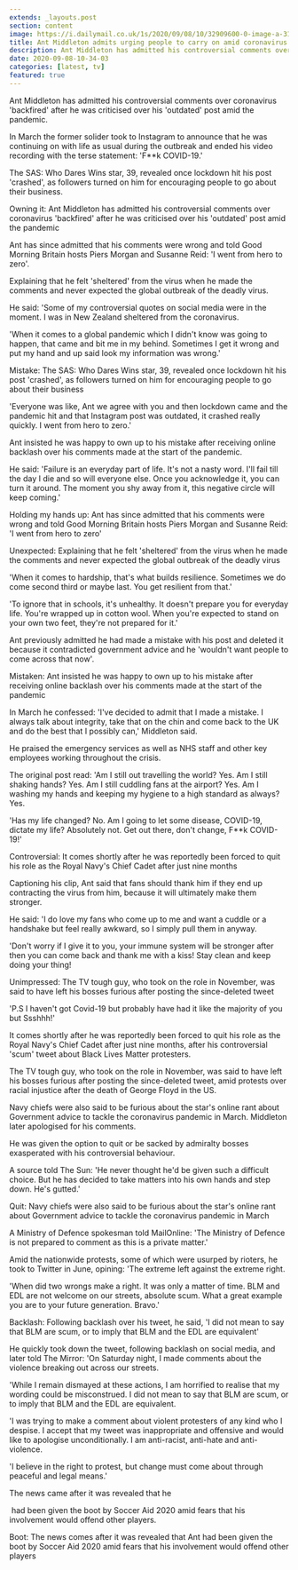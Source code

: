 ```yaml
---
extends: _layouts.post
section: content
image: https://i.dailymail.co.uk/1s/2020/09/08/10/32909600-0-image-a-31_1599556750169.jpg 
title: Ant Middleton admits urging people to carry on amid coronavirus backfired 
description: Ant Middleton has admitted his controversial comments over coronavirus backfired after he was criticised over his outdated post amid the pandemic. 
date: 2020-09-08-10-34-03 
categories: [latest, tv] 
featured: true 
--- 
```

Ant Middleton has admitted his controversial comments over coronavirus 'backfired' after he was criticised over his 'outdated' post amid the pandemic.

In March the former solider took to Instagram to announce that he was continuing on with life as usual during the outbreak and ended his video recording with the terse statement: 'F**k COVID-19.' 

The SAS: Who Dares Wins star, 39, revealed once lockdown hit his post 'crashed', as followers turned on him for encouraging people to go about their business.

Owning it: Ant Middleton has admitted his controversial comments over coronavirus 'backfired' after he was criticised over his 'outdated' post amid the pandemic

Ant has since admitted that his comments were wrong and told Good Morning Britain hosts Piers Morgan and Susanne Reid: 'I went from hero to zero'.

Explaining that he felt 'sheltered' from the virus when he made the comments and never expected the global outbreak of the deadly virus.

He said: 'Some of my controversial quotes on social media were in the moment. I was in New Zealand sheltered from the coronavirus. 

'When it comes to a global pandemic which I didn't know was going to happen, that came and bit me in my behind. Sometimes I get it wrong and put my hand and up said look my information was wrong.'   

Mistake: The SAS: Who Dares Wins star, 39, revealed once lockdown hit his post 'crashed', as followers turned on him for encouraging people to go about their business

'Everyone was like, Ant we agree with you and then lockdown came and the pandemic hit and that Instagram post was outdated, it crashed really quickly. I went from hero to zero.'

Ant insisted he was happy to own up to his mistake after receiving online backlash over his comments made at the start of the pandemic.

He said: 'Failure is an everyday part of life. It's not a nasty word. I'll fail till the day I die and so will everyone else. Once you acknowledge it, you can turn it around. The moment you shy away from it, this negative circle will keep coming.'

Holding my hands up: Ant has since admitted that his comments were wrong and told Good Morning Britain hosts Piers Morgan and Susanne Reid: 'I went from hero to zero'

Unexpected: Explaining that he felt 'sheltered' from the virus when he made the comments and never expected the global outbreak of the deadly virus

'When it comes to hardship, that's what builds resilience. Sometimes we do come second third or maybe last. You get resilient from that.' 

'To ignore that in schools, it's unhealthy. It doesn't prepare you for everyday life. You're wrapped up in cotton wool. When you're expected to stand on your own two feet, they're not prepared for it.'

Ant previously admitted he had made a mistake with his post and deleted it because it contradicted government advice and he 'wouldn't want people to come across that now'.

Mistaken: Ant insisted he was happy to own up to his mistake after receiving online backlash over his comments made at the start of the pandemic

In March he confessed: 'I've decided to admit that I made a mistake. I always talk about integrity, take that on the chin and come back to the UK and do the best that I possibly can,' Middleton said.

He praised the emergency services as well as NHS staff and other key employees working throughout the crisis.    

The original post read: 'Am I still out travelling the world? Yes. Am I still shaking hands? Yes. Am I still cuddling fans at the airport? Yes. Am I washing my hands and keeping my hygiene to a high standard as always? Yes.

'Has my life changed? No. Am I going to let some disease, COVID-19, dictate my life? Absolutely not. Get out there, don't change, F**k COVID-19!'

Controversial: It comes shortly after he was reportedly been forced to quit his role as the Royal Navy's Chief Cadet after just nine months 

Captioning his clip, Ant said that fans should thank him if they end up contracting the virus from him, because it will ultimately make them stronger.

He said: 'I do love my fans who come up to me and want a cuddle or a handshake but feel really awkward, so I simply pull them in anyway. 

'Don't worry if I give it to you, your immune system will be stronger after then you can come back and thank me with a kiss! Stay clean and keep doing your thing!

Unimpressed: The TV tough guy, who took on the role in November, was said to have left his bosses furious after posting the since-deleted tweet 

'P.S I haven't got Covid-19 but probably have had it like the majority of you but Ssshhh!'

It comes shortly after he was reportedly been forced to quit his role as the Royal Navy's Chief Cadet after just nine months, after his controversial 'scum' tweet about Black Lives Matter protesters.

The TV tough guy, who took on the role in November, was said to have left his bosses furious after posting the since-deleted tweet, amid protests over racial injustice after the death of George Floyd in the US.

Navy chiefs were also said to be furious about the star's online rant about Government advice to tackle the coronavirus pandemic in March. Middleton later apologised for his comments. 

He was given the option to quit or be sacked by admiralty bosses exasperated with his controversial behaviour.

A source told The Sun: 'He never thought he'd be given such a difficult choice. But he has decided to take matters into his own hands and step down. He's gutted.'

Quit: Navy chiefs were also said to be furious about the star's online rant about Government advice to tackle the coronavirus pandemic in March

A Ministry of Defence spokesman told MailOnline: 'The Ministry of Defence is not prepared to comment as this is a private matter.'

Amid the nationwide protests, some of which were usurped by rioters, he took to Twitter in June, opining: 'The extreme left against the extreme right.

'When did two wrongs make a right. It was only a matter of time. BLM and EDL are not welcome on our streets, absolute scum. What a great example you are to your future generation. Bravo.'

Backlash: Following backlash over his tweet, he said, 'I did not mean to say that BLM are scum, or to imply that BLM and the EDL are equivalent'

He quickly took down the tweet, following backlash on social media, and later told The Mirror: 'On Saturday night, I made comments about the violence breaking out across our streets.

'While I remain dismayed at these actions, I am horrified to realise that my wording could be misconstrued. I did not mean to say that BLM are scum, or to imply that BLM and the EDL are equivalent.

'I was trying to make a comment about violent protesters of any kind who I despise. I accept that my tweet was inappropriate and offensive and would like to apologise unconditionally. I am anti-racist, anti-hate and anti-violence.

'I believe in the right to protest, but change must come about through peaceful and legal means.' 

The news came after it was revealed that he

 had been given the boot by Soccer Aid 2020 amid fears that his involvement would offend other players. 

Boot: The news comes after it was revealed that Ant had been given the boot by Soccer Aid 2020 amid fears that his involvement would offend other players 

